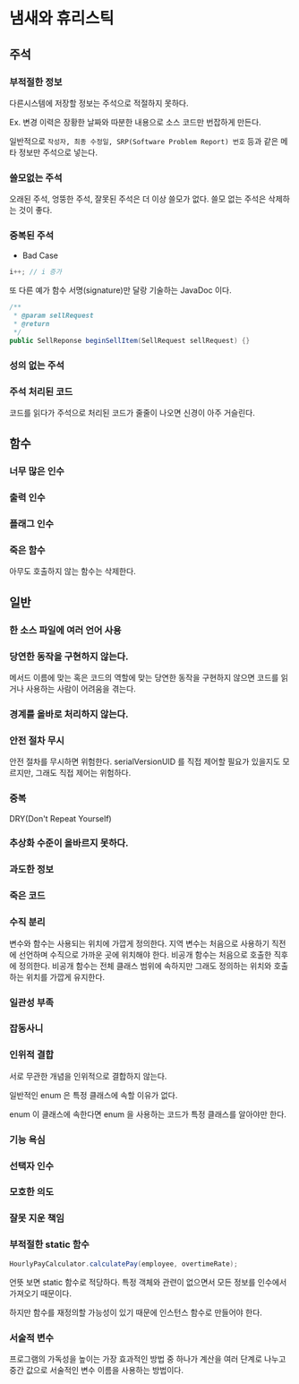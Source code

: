 # 냄새와 휴리스틱

## 주석

### 부적절한 정보

다른시스템에 저장할 정보는 주석으로 적절하지 못하다.

Ex. 변경 이력은 장황한 날짜와 따분한 내용으로 소스 코드만 번잡하게 만든다.

일반적으로 `작성자, 최종 수정일, SRP(Software Problem Report) 번호` 등과 같은 메타 정보만 주석으로 넣는다.

### 쓸모없는 주석

오래된 주석, 엉뚱한 주석, 잘못된 주석은 더 이상 쓸모가 없다. 쓸모 없는 주석은 삭제하는 것이 좋다.

### 중복된 주석

- Bad Case

```java
i++; // i 증가
```

또 다른 예가 함수 서명(signature)만 달랑 기술하는 JavaDoc 이다.

```java
/**
 * @param sellRequest
 * @return
 */
public SellReponse beginSellItem(SellRequest sellRequest) {}
```
 
### 성의 없는 주석

### 주석 처리된 코드

코드를 읽다가 주석으로 처리된 코드가 줄줄이 나오면 신경이 아주 거슬린다.

## 함수

### 너무 많은 인수

### 출력 인수

### 플래그 인수

### 죽은 함수

아무도 호출하지 않는 함수는 삭제한다.

## 일반

### 한 소스 파일에 여러 언어 사용

### 당연한 동작을 구현하지 않는다.

메서드 이름에 맞는 혹은 코드의 역할에 맞는 당연한 동작을 구현하지 않으면 코드를 읽거나 사용하는 사람이 어려움을 겪는다.

### 경계를 올바로 처리하지 않는다.

### 안전 절차 무시

안전 절차를 무시하면 위험한다. serialVersionUID 를 직접 제어할 필요가 있을지도 모르지만, 그래도 직접 제어는 위험하다.

### 중복

DRY(Don't Repeat Yourself)

### 추상화 수준이 올바르지 못하다.

### 과도한 정보

### 죽은 코드

### 수직 분리

변수와 함수는 사용되는 위치에 가깝게 정의한다. 지역 변수는 처음으로 사용하기 직전에 선언하며 수직으로 가까운 곳에 위치해야 한다.
비공개 함수는 처음으로 호출한 직후에 정의한다. 비공개 함수는 전체 클래스 범위에 속하지만 그래도 정의하는 위치와 호출하는 위치를 가깝게 유지한다.

### 일관성 부족

### 잡동사니 

### 인위적 결합

서로 무관한 개념을 인위적으로 결합하지 않는다.

일반적인 enum 은 특정 클래스에 속할 이유가 없다.

enum 이 클래스에 속한다면 enum 을 사용하는 코드가 특정 클래스를 알아야만 한다.

### 기능 욕심

### 선택자 인수

### 모호한 의도

### 잘못 지운 책임

### 부적절한 static 함수

```java
HourlyPayCalculator.calculatePay(employee, overtimeRate);
```

언뜻 보면 static 함수로 적당하다. 특정 객체와 관련이 없으면서 모든 정보를 인수에서 가져오기 때문이다. 

하지만 함수를 재정의할 가능성이 있기 때문에 인스턴스 함수로 만들어야 한다.

### 서술적 변수

프로그램의 가독성을 높이는 가장 효과적인 방법 중 하나가 계산을 여러 단계로 나누고 중간 값으로 서술적인 변수 이름을 사용하는 방법이다.

